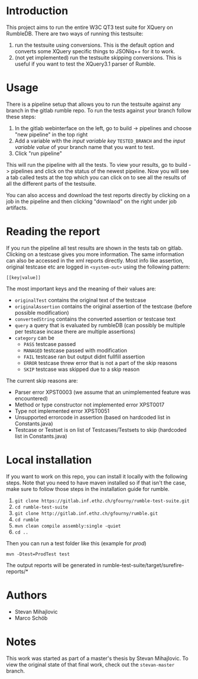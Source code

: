 # Introduction
This project aims to run the entire W3C QT3 test suite for XQuery on RumbleDB. There are two ways of running this testsuite:
1. run the testsuite using conversions. This is the default option and converts some XQuery specific things to JSONiq++ for it to work. 
2. (not yet implemented) run the testsuite skipping conversions. This is useful if you want to test the XQuery3.1 parser of Rumble.

# Usage
There is a pipeline setup that allows you to run the testsuite against any branch in the gitlab rumble repo. To run the tests against your branch follow these steps:
1. In the gitlab webinterface on the left, go to build -> pipelines and choose "new pipeline" in the top right
2. Add a variable with the *input variable key* ``TESTED_BRANCH`` and the *input variable value* of your branch name that you want to test.
3. Click "run pipeline"

This will run the pipeline with all the tests. To view your results, go to build -> pipelines and click on the status of the newest pipeline. Now you will see a tab called tests at the top which you can click on to see all the results of all the different parts of the testsuite.

You can also access and download the test reports directly by clicking on a job in the pipeline and then clicking "downlaod" on the right under job artifacts. 

# Reading the report
If you run the pipeline all test results are shown in the tests tab on gitlab. Clicking on a testcase gives you more information. The same information can also be accessed in the xml reports directly. Most info like assertion, original testcase etc are logged in ``<system-out>`` using the following pattern:

```[[key|value]]```

The most important keys and the meaning of their values are:
- ``originalTest`` contains the original text of the testcase
- ``originalAssertion`` contains the original assertion of the testcase (before possible modification)
- ``convertedString`` contains the converted assertion or testcase text
- ``query`` a query that is evaluated by rumbleDB (can possibly be multiple per testcase incase there are multiple assertions)
- ``category`` can be 
  - ``PASS`` testcase passed
  - ``MANAGED`` testcase passed with modification
  - ``FAIL`` testcase ran but output didnt fullfill assertion
  - ``ERROR`` testcase threw error that is not a part of the skip reasons
  - ``SKIP`` testcase was skipped due to a skip reason

The current skip reasons are:
- Parser error XPST0003 (we assume that an unimplemented feature was encountered)
- Method or type constructor not implemented error XPST0017
- Type not implemented error XPST0051
- Unsupported errorcode in assertion (based on hardcoded list in Constants.java)
- Testcase or Testset is on list of Testcases/Testsets to skip (hardcoded list in Constants.java)

# Local installation
If you want to work on this repo, you can install it locally with the following steps. Note that you need to have maven installed so if that isn't the case, make sure to follow those steps in the installation guide for rumble.
1. ``git clone https://gitlab.inf.ethz.ch/gfourny/rumble-test-suite.git``
2. ``cd rumble-test-suite``
3. ``git clone http://gitlab.inf.ethz.ch/gfourny/rumble.git``
4. ``cd rumble``
5. ``mvn clean compile assembly:single -quiet``
6. ``cd ..``

Then you can run a test folder like this (example for *prod*)
```
mvn -Dtest=ProdTest test
```
The output reports will be generated in rumble-test-suite/target/surefire-reports/*

# Authors
- Stevan Mihajlovic
- Marco Schöb


# Notes
This work was started as part of a master's thesis by Stevan Mihajlovic. To view the original state of that final work, check out the ``stevan-master`` branch.
